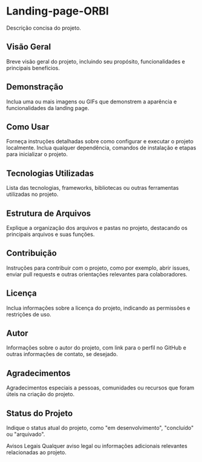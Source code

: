 # Landing-page-ORBI

Descrição concisa do projeto.

## Visão Geral
Breve visão geral do projeto, incluindo seu propósito, funcionalidades e principais benefícios.

## Demonstração
Inclua uma ou mais imagens ou GIFs que demonstrem a aparência e funcionalidades da landing page.

## Como Usar
Forneça instruções detalhadas sobre como configurar e executar o projeto localmente. Inclua qualquer dependência, comandos de instalação e etapas para inicializar o projeto.

## Tecnologias Utilizadas
Lista das tecnologias, frameworks, bibliotecas ou outras ferramentas utilizadas no projeto.

## Estrutura de Arquivos
Explique a organização dos arquivos e pastas no projeto, destacando os principais arquivos e suas funções.

## Contribuição
Instruções para contribuir com o projeto, como por exemplo, abrir issues, enviar pull requests e outras orientações relevantes para colaboradores.

## Licença
Inclua informações sobre a licença do projeto, indicando as permissões e restrições de uso.

## Autor
Informações sobre o autor do projeto, com link para o perfil no GitHub e outras informações de contato, se desejado.

## Agradecimentos
Agradecimentos especiais a pessoas, comunidades ou recursos que foram úteis na criação do projeto.

## Status do Projeto
Indique o status atual do projeto, como "em desenvolvimento", "concluído" ou "arquivado".

Avisos Legais
Qualquer aviso legal ou informações adicionais relevantes relacionadas ao projeto.

